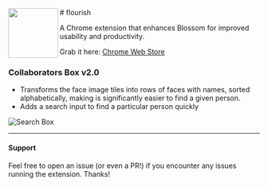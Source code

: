 <img align="left" height="100" src="http://i.imgur.com/dwGANBc.png">
# flourish

A Chrome extension that enhances Blossom for improved usability and productivity.

Grab it here: [Chrome Web Store](https://chrome.google.com/webstore/detail/flourish/idakjmhehgdoppgbejfccgcdlcpbknfo)

### Collaborators Box v2.0
- Transforms the face image tiles into rows of faces with names, sorted alphabetically, making is significantly easier to find a given person.
- Adds a search input to find a particular person quickly

![Search Box](https://cloud.githubusercontent.com/assets/844249/10051405/3c6768fc-61ef-11e5-94fe-9aa2f13253f0.png)

---

#### Support
Feel free to open an issue (or even a PR!) if you encounter any issues running the extension. Thanks!
